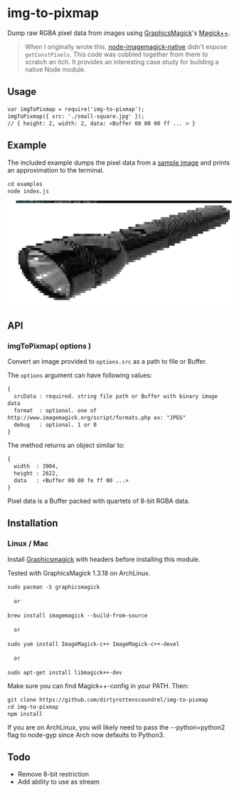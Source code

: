 # img-to-pixmap

Dump raw RGBA pixel data from images using
[GraphicsMagick](http://www.graphicsmagick.org/)'s
[Magick++](http://www.graphicsmagick.org/Magick++/).

> When I originally wrote this,
> [node-imagemagick-native](https://github.com/mash/node-imagemagick-native)
> didn't expose `getConstPixels`. This code was cobbled together from there to
> scratch an itch. It provides an interesting case study for building a native
> Node module.

## Usage

    var imgToPixmap = require('img-to-pixmap');
    imgToPixmap({ src: './small-square.jpg' });
    // { height: 2, width: 2, data: <Buffer 00 00 00 ff ... > }

## Example

The included example dumps the pixel data from a [sample
image](https://commons.wikimedia.org/wiki/Template:Potd/2005-03#mediaviewer/File:Flashlight.jpg)
and prints an approximation to the terminal.

    cd examples
    node index.js

![terminal flashlight](examples/flashlight-pxld.png)

## API

### imgToPixmap( options )

Convert an image provided to `options.src` as a path to file or Buffer.

The `options` argument can have following values:

    {
      srcData : required. string file path or Buffer with binary image data
      format  : optional. one of http://www.imagemagick.org/script/formats.php ex: "JPEG"
      debug   : optional. 1 or 0
    }

The method returns an object similar to:

    {
      width  : 3904,
      height : 2622,
      data   : <Buffer 00 00 fe ff 00 ...>
    }

Pixel data is a Buffer packed with quartets of 8-bit RGBA data.

## Installation

### Linux / Mac

Install [Graphicsmagick](http://www.graphicsmagick.org/) with headers before
installing this module.

Tested with GraphicsMagick 1.3.18 on ArchLinux.

    sudo pacman -S graphicsmagick

      or

    brew install imagemagick --build-from-source

      or

    sudo yum install ImageMagick-c++ ImageMagick-c++-devel

      or

    sudo apt-get install libmagick++-dev

Make sure you can find Magick++-config in your PATH.  Then:

    git clone https://github.com/dirtyrottenscoundrel/img-to-pixmap
    cd img-to-pixmap
    npm install

If you are on ArchLinux, you will likely need to pass the --python=python2 flag
to node-gyp since Arch now defaults to Python3.

## Todo

- Remove 8-bit restriction
- Add ability to use as stream
